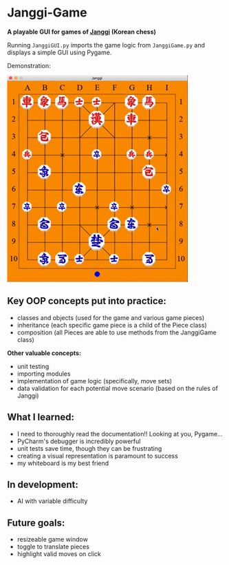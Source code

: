 # Janggi-Game

**A playable GUI for games of [Janggi](https://en.wikipedia.org/wiki/Janggi) (Korean chess)**

Running ``JanggiGUI.py`` imports the game logic from ``JanggiGame.py`` and displays a simple GUI using Pygame.

Demonstration:

![](demos/JanggiGameDemo.gif)

## Key OOP concepts put into practice:

* classes and objects (used for the game and various game pieces)
* inheritance (each specific game piece is a child of the Piece class)
* composition (all Pieces are able to use methods from the JanggiGame class)

**Other valuable concepts:**

* unit testing
* importing modules
* implementation of game logic (specifically, move sets)
* data validation for each potential move scenario (based on the rules of Janggi)

## What I learned:

* I need to thoroughly read the documentation!! Looking at you, Pygame...
* PyCharm's debugger is incredibly powerful
* unit tests save time, though they can be frustrating
* creating a visual representation is paramount to success
* my whiteboard is my best friend

## In development:

* AI with variable difficulty

## Future goals:

* resizeable game window
* toggle to translate pieces
* highlight valid moves on click
